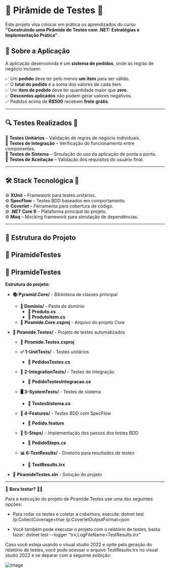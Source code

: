# 🔺 Pirâmide de Testes 🚀

Este projeto visa colocar em prática os aprendizados do curso  
**"Construindo uma Pirâmide de Testes com .NET: Estratégias e Implementação Prática"**.  

## 🛒 Sobre a Aplicação  
A aplicação desenvolvida é um **sistema de pedidos**, onde as regras de negócio incluem:  

✅ Um **pedido** deve ter pelo menos **um item** para ser válido.  
✅ O **total do pedido** é a soma dos valores de cada item.  
✅ Um **item de pedido** deve ter quantidade maior que **zero**.  
✅ **Descontos aplicados** não podem gerar valores negativos.  
✅ Pedidos acima de **R$500** recebem **frete grátis**.  

---

## 🔍 **Testes Realizados** 🧪  

🔹 **Testes Unitários** – Validação de regras de negócio individuais.  
🔹 **Testes de Integração** – Verificação do funcionamento entre componentes.  
🔹 **Testes de Sistema** – Simulação do uso da aplicação de ponta a ponta.  
🔹 **Testes de Aceitação** – Validação dos requisitos do usuário final.  

---

## 🛠️ **Stack Tecnológica** 🚀  

⚙️ **XUnit** – Framework para testes unitários.  
⚙️ **SpecFlow** – Testes BDD baseados em comportamento.  
⚙️ **Coverlet** – Ferramenta para cobertura de código.  
⚙️ **.NET Core 9** – Plataforma principal do projeto.  
⚙️ **Moq** – Mocking framework para simulação de dependências.  

---

## 📂 **Estrutura do Projeto**

## 🔺 PiramideTestes

## 🔺 PiramideTestes  

**Estrutura do projeto:**  

- **📚 Pyramid.Core/** - Biblioteca de classes principal  
  - **📂 Dominio/** - Pasta de domínio  
    - 📄 **Produto.cs**  
    - 📄 **ProdutoItem.cs**  
  - 📄 **Piramide.Core.csproj** - Arquivo do projeto Core  

- **🧪 Piramide.Testes/** - Projeto de testes automatizados  
  - 📄 **Piramide.Testes.csproj**  

  - **✅ 1-UnitTests/** - Testes unitários  
    - 📄 **PedidosTestes.cs**  

  - **🔗 2-IntegrationTests/** - Testes de integração  
    - 📄 **PedidoTestesIntegracao.cs**  

  - **🖥️ 3-SystemTests/** - Testes de sistema  
    - 📄 **TestesSistema.cs**  

  - **📝 4-Features/** - Testes BDD com SpecFlow  
    - 📄 **Pedido.feature**  

  - **🚶 5-Steps/** - Implementação dos passos dos testes BDD  
    - 📄 **PedidoSteps.cs**  

  - **📊 6-TestResults/** - Diretório para resultados de testes  
    - 📄 **TestResults.trx**  

- 📄 **PiramideTestes.sln** - Solução do projeto  

---

🚀 **Bora testar?** 💪✨

Para a execução do projeto de Piramide.Testes use uma das seguintes opções:

- Para rodar os testes e coletar a cobertura, execute: dotnet test /p:CollectCoverage=true /p:CoverletOutputFormat=json
  
- Você também pode executar o projeto com o relatório de testes, basta fazer: dotnet test --logger "trx;LogFileName=TestResults.trx"

Caso você esteja usando o visual studio 2022 e opite pela geração do relatório de testes, você pode acessar o arquivo TestResults.trx no visual studio 2022 e se deparar com a seguinte exibição:

![image](https://github.com/user-attachments/assets/41f8e2cc-e7e8-4159-b28e-ce5394959463)



